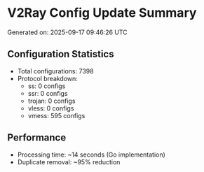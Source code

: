 # V2Ray Config Update Summary
Generated on: 2025-09-17 09:46:26 UTC

## Configuration Statistics
- Total configurations: 7398
- Protocol breakdown:
  - ss: 0 configs
  - ssr: 0 configs
  - trojan: 0 configs
  - vless: 0 configs
  - vmess: 595 configs

## Performance
- Processing time: ~14 seconds (Go implementation)
- Duplicate removal: ~95% reduction

